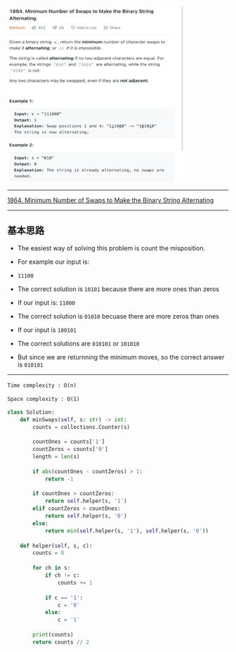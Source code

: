 <img src="2022-11-08-19-09-34.png" width="400" height="400"/>

___
[1864. Minimum Number of Swaps to Make the Binary String Alternating](https://leetcode.com/problems/minimum-number-of-swaps-to-make-the-binary-string-alternating/)
___

## 基本思路
* The easiest way of solving this problem is count the misposition.
* For example our input is: 
* `11100`
* The correct solution is `10101` because there are more ones than zeros

* If our input is: `11000`
* The correct solution is `01010` becuase there are more zeros than ones
  
* If our input is `100101`
* The correct solutions are `010101` or `101010`
* But since we are returnning the minimum moves, so the correct answer is `010101`

___

`Time complexity : O(n)`

`Space complexity : O(1)`
```python
class Solution:
    def minSwaps(self, s: str) -> int:
        counts = collections.Counter(s)
        
        countOnes = counts['1']
        countZeros = counts['0']
        length = len(s)
        
        if abs(countOnes - countZeros) > 1:
            return -1
        
        if countOnes > countZeros:
            return self.helper(s, '1')
        elif countZeros > countOnes:
            return self.helper(s, '0')
        else:
            return min(self.helper(s, '1'), self.helper(s, '0'))
    
    def helper(self, s, c):
        counts = 0
        
        for ch in s:
            if ch != c:
                counts += 1
            
            if c == '1':
                c = '0'
            else:
                c = '1'
        
        print(counts)
        return counts // 2
        
```